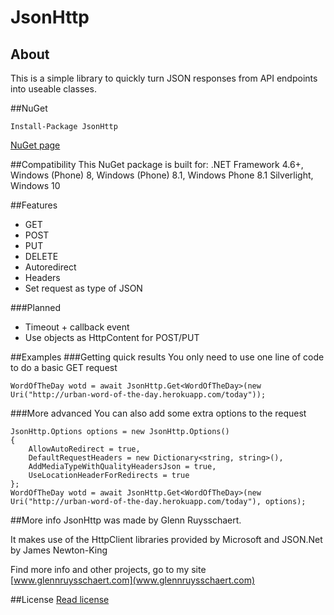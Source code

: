 # JsonHttp
## About
This is a simple library to quickly turn JSON responses from API endpoints into useable classes.

##NuGet
```
Install-Package JsonHttp 
```

[NuGet page](https://www.nuget.org/packages/JsonHttp/)

##Compatibility
This NuGet package is built for: .NET Framework 4.6+, Windows (Phone) 8, Windows (Phone) 8.1, Windows Phone 8.1 Silverlight, Windows 10

##Features
* GET
* POST
* PUT
* DELETE
* Autoredirect
* Headers
* Set request as type of JSON

###Planned
* Timeout + callback event
* Use objects as HttpContent for POST/PUT

##Examples
###Getting quick results
You only need to use one line of code to do a basic GET request
```
WordOfTheDay wotd = await JsonHttp.Get<WordOfTheDay>(new Uri("http://urban-word-of-the-day.herokuapp.com/today"));
```

###More advanced
You can also add some extra options to the request
```
JsonHttp.Options options = new JsonHttp.Options()
{
    AllowAutoRedirect = true,
    DefaultRequestHeaders = new Dictionary<string, string>(),
    AddMediaTypeWithQualityHeadersJson = true,
    UseLocationHeaderForRedirects = true
};
WordOfTheDay wotd = await JsonHttp.Get<WordOfTheDay>(new Uri("http://urban-word-of-the-day.herokuapp.com/today"), options); 
```

##More info
JsonHttp was made by Glenn Ruysschaert.

It makes use of the HttpClient libraries provided by Microsoft and JSON.Net by James Newton-King

Find more info and other projects, go to my site [www.glennruysschaert.com](www.glennruysschaert.com)

##License
[Read license](https://github.com/vixez/JsonHttp/blob/master/LICENSE.md)

